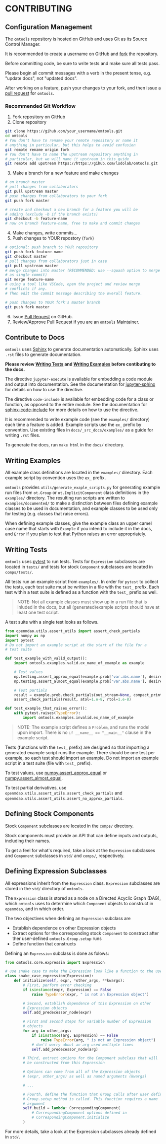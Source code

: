 # CONTRIBUTING

## Configuration Management

The `omtools` repository is hosted on GitHub and uses Git as its Source
Control Manager.

It is recommended to create a username on GitHub and
[fork](https://guides.github.com/activities/forking/) the repository.

Before committing code, be sure to write tests and make sure all tests
pass.

Please begin all commit messages with a verb in the present tense, e.g.
"update docs", not "updated docs".

After working on a feature, push your changes to your fork, and then
issue a
[pull request](https://docs.github.com/en/free-pro-team@latest/desktop/contributing-and-collaborating-using-github-desktop/creating-an-issue-or-pull-request#creating-a-pull-request)
for `omtools`.

### Recommended Git Workflow

1. Fork repository on GitHub
2. Clone repository

```sh
git clone https://gihub.com/your_username/omtools.git
cd omtools
# You don't have to rename your remote repository or name it
# anything in particular, but this helps to avoid confusion
git remote rename origin fork
# You don't have to name the upstream repository anything in
# particular, but we will name it upstream in this guide
git remote add upstream https://https://gihub.com/lsdolab/omtools.git
```

3. Make a branch for a new feature and make changes

```sh
# on branch master
# pull changes from collaborators
git pull upstream master
# push changes from collaborators to your fork
git push fork master

# create and checkout a new branch for a feature you will be
# adding (exclude -b if the branch exists)
git checkout -b feature-name
# now on branch feature-name, free to make and commit changes
```

4. Make changes, write commits...
5. Push changes to YOUR repostory (`fork`)

```sh
# optional: push branch to YOUR repository
git push fork feature-name
git checkout master
# pull changes from collaborators just in case
git pull upstream master
# merge changes into master (RECOMMENDED: use --squash option to merge
# as single commit)
git merge feature-name
# using a tool like VSCode, open the project and review merge
# conflicts if any.
# Then edit the commit message describing the overall feature.

# push changes to YOUR fork's master branch
git push fork master
```

6. Issue [Pull
   Request](https://docs.github.com/en/free-pro-team@latest/desktop/contributing-and-collaborating-using-github-desktop/creating-an-issue-or-pull-request#creating-a-pull-request)
   on GitHub.
7. Review/Approve Pull Request if you are an `omtools` Maintainer.

## Contribute to Docs

`omtools` uses [Sphinx](https://www.sphinx-doc.org/en/master/) to
generate documentation automatically.
Sphinx uses `.rst` files to generate documentation.

**Please review [Writing Tests](#writing-tests) and [Writing
Examples](writing-examples) before contibuting to the docs.**

The directive `jupyter-execute` is available for embedding a code
module and output into documentation. See the documentation for
[jupyter-sphinx](https://jupyter-sphinx.readthedocs.io/en/latest/) for
details on how to use the directive.

The directive `code-include` is available for embedding code for a class
or function, as opposed to the entire module. See the documentation for
[sphinx-code-include](https://sphinx-code-include.readthedocs.io/en/latest/index.html)
for more details on how to use the directive.

It is recommended to write example code (see the `examples/` directory)
each time a feature is added.
Example scripts use the `ex_` prefix by convention.
Use existing files in `docs/_src_docs/examples/` as a guide for writing
`.rst` files.

To generate the docs, run `make html` in the `docs/` directory.

## Writing Examples

All example class definitions are located in the `examples/` directory.
Each example script by convention uses the `ex_` prefix.

`omtools` provides `utils/generate_exaple_scripts.py` for generating
example run files from `ot.Group` or `ot.ImplicitComponent` class
definitions in the `examples/` directory.
The resulting run scripts are written to `examples/documented/` to make
a distinction between files defining example classes to be used in
documentation, and example classes to be used only for testing (e.g.
classes that raise errors).

When defining example classes, give the example class an upper camel
case name that starts with `Example` if you intend to include it in
the docs, and `Error` if you plan to test that Python raises an error
appropriately.

## Writing Tests

`omtools` uses [pytest](https://docs.pytest.org/en/latest/) to run
tests.
Tests for `Expression` subclasses are located in `tests/` and tests for
stock `Component` subclasses are located in `comps/tests/`.

All tests run an example script from `examples/`.
In order for `pytest` to collect the tests, each test suite must be
written in a file with the `test_` prefix.
Each test within a test suite is defined as a function with the `test_`
prefix as well.

> NOTE: Not all example classes must show up in a run file that is
> inluded in the docs, but all (generated)example scripts should have at
> least one test script.

A test suite with a single test looks as follows.

```py
from openmdao.utils.assert_utils import assert_check_partials
import numpy as np
import pytest
# Do not import an example script at the start of the file for a
# test suite

def test_example_with_valid_output():
    import omtools.examples.valid.ex_name_of_example as example

    # Test values
    np.testing.assert_approx_equal(example.prob['var.abs.name'], desired_val)
    np.testing.assert_almost_equal(example.prob['var.abs.name'], desired_val)

    # Test partials
    result = example.prob.check_partials(out_stream=None, compact_print=True)
    assert_check_partials(result, atol=1.e-8, rtol=1.e-8)

def test_example_that_raises_error():
    with pytest.raises(TypeError):
        import omtools.examples.invalid.ex_name_of_example
```

> NOTE: The example script defines a `Problem`, and runs the model upon
> import. There is no `if __name__ == "__main__"` clause in the example
> script.

Tests (functions with the `test_` prefix) are designed so that importing
a generated example script runs the example.
There should be one test per example, so each test should import an
example.
Do not import an example script in a test suite (file with `test_`
prefix).

To test values, use
[numpy.assert_approx_equal](https://numpy.org/doc/stable/reference/generated/numpy.testing.assert_approx_equal.html)
or
[numpy.assert_almost_equal](https://numpy.org/doc/stable/reference/generated/numpy.testing.assert_almost_equal.html).

To test partial derivatives, use
`openmdao.utils.assert_utils.assert_check_partials` and
`openmdao.utils.assert_utils.assert_no_approx_partials`.

## Defining Stock Components

Stock `Component` subclasses are located in the `comps/` directory.

Stock components must provide an API that can define inputs and outputs,
including their names.

To get a feel for what's required, take a look at the `Expression`
subclasses and `Component` subclasses in `std/` and `comps/`,
respectively.

## Defining Expression Subclasses

All expressions inherit from the `Expression` class.
`Expression` subclasses are stored in the `std/` directory of `omtools`.

The `Expression` class is stored as a node on a Directed Acyclic Graph
(DAG), which `omtools` uses to determine which `Component` objects to
construct in `openmdao`, and in which order.

The two objectives when defining an `Expression` subclass are

- Establish dependence on other Expression objects
- Extract options for the corresponding stock `Component` to construct
  after ther user-defined `omtools.Group.setup` runs
- Define function that constructs

Defining an `Expression` subclass is done as folows:

```py
from omtools.core.expressin import Expression

# use snake case to make the Expression look like a function to the user
class snake_case_expression(Expression):
    def initialize(self, expr, *other_args, **kwargs):
        # First, perform error checking
        if isinstance(expr, Expression) == False
            raise TypeError(expr, " is not an Expression object")

        # Second, establish dependence of this Expression on other
        # Expression objects
        self.add_predecessor_node(expr)

        # First and second steps for variable number of Expression
        # objects
        for arg in other_args:
            if isinstance(arg, Expression) == False
                raise TypeError(arg, " is not an Expression object")
            # don't worry about an arg used multiple times
            self.add_predecessor_node(arg)

        # Third, extract options for the Component subclass that will
        # be constructed from this Expression

        # Options can come from all of the Expression objects
        # (expr, other_args) as well as named arguments (kwargs)

        # ...

        # Fourth, define the function that Group calls after user defined
        # Group.setup method is called. This function requires a name
        # argument
        self.build = lambda: CorrespondingComponent(
            # CorrespondingComponent options defined in
            # CorrespondingComponent.initialize
        )
```

For more details, take a look at the Expression subclasses already
defined in `std/`.
